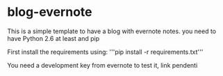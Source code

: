 blog-evernote
=============

This is a simple template to have a blog with evernote notes.
you need to have Python 2.6 at least and pip

First install the requirements using: 
'''pip install -r requirements.txt'''

You need a development key from evernote to test it, link pendenti


